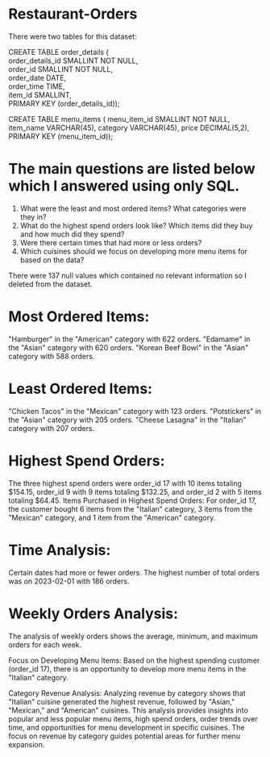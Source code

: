 # Restaurant-Orders
There were two tables for this dataset:

CREATE TABLE order_details (  
  order_details_id SMALLINT NOT NULL,  
  order_id SMALLINT NOT NULL,  
  order_date DATE,  
  order_time TIME,  
  item_id SMALLINT,  
  PRIMARY KEY (order_details_id));  

CREATE TABLE menu_items (
  menu_item_id SMALLINT NOT NULL,
  item_name VARCHAR(45),
  category VARCHAR(45),
  price DECIMAL(5,2),
  PRIMARY KEY (menu_item_id));

# The main questions are listed below which I answered using only SQL.

1. What were the least and most ordered items? What categories were they in?
2. What do the highest spend orders look like? Which items did they buy and how much did they spend?
3. Were there certain times that had more or less orders?
4. Which cuisines should we focus on developing more menu items for based on the data?

There were 137 null values which contained no relevant information so I deleted from the dataset.


# Most Ordered Items:
"Hamburger" in the "American" category with 622 orders.
"Edamame" in the "Asian" category with 620 orders.
"Korean Beef Bowl" in the "Asian" category with 588 orders.

# Least Ordered Items:
"Chicken Tacos" in the "Mexican" category with 123 orders.
"Potstickers" in the "Asian" category with 205 orders.
"Cheese Lasagna" in the "Italian" category with 207 orders.

# Highest Spend Orders:
The three highest spend orders were order_id 17 with 10 items totaling $154.15, order_id 9 with 9 items totaling $132.25, and order_id 2 with 5 items totaling $64.45.
Items Purchased in Highest Spend Orders:
For order_id 17, the customer bought 6 items from the "Italian" category, 3 items from the "Mexican" category, and 1 item from the "American" category.

# Time Analysis:
Certain dates had more or fewer orders.
The highest number of total orders was on 2023-02-01 with 186 orders.

# Weekly Orders Analysis:
The analysis of weekly orders shows the average, minimum, and maximum orders for each week.

Focus on Developing Menu Items:
Based on the highest spending customer (order_id 17), there is an opportunity to develop more menu items in the "Italian" category.

Category Revenue Analysis:
Analyzing revenue by category shows that "Italian" cuisine generated the highest revenue, followed by "Asian," "Mexican," and "American" cuisines.
This analysis provides insights into popular and less popular menu items, high spend orders, order trends over time, and opportunities for menu development in specific cuisines. The focus on revenue by category guides potential areas for further menu expansion.
